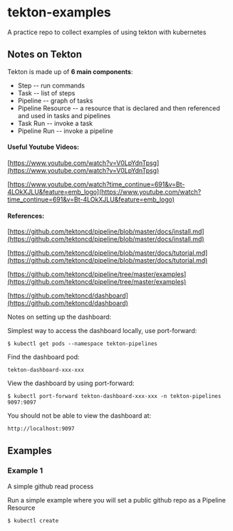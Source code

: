 # tekton-examples
A practice repo to collect examples of using tekton with kubernetes

## Notes on Tekton

Tekton is made up of **6 main components**:

- Step 
-- run commands
- Task 
-- list of steps
- Pipeline 
-- graph of tasks
- Pipeline Resource 
-- a resource that is declared and then referenced and used in tasks and pipelines
- Task Run 
-- invoke a task  
- Pipeline Run
-- invoke a pipeline

#### Useful Youtube Videos:

[https://www.youtube.com/watch?v=V0LpYdnTpsg](https://www.youtube.com/watch?v=V0LpYdnTpsg)

[https://www.youtube.com/watch?time_continue=691&v=Bt-4LOkXJLU&feature=emb_logo](https://www.youtube.com/watch?time_continue=691&v=Bt-4LOkXJLU&feature=emb_logo)


#### References:

[https://github.com/tektoncd/pipeline/blob/master/docs/install.md](https://github.com/tektoncd/pipeline/blob/master/docs/install.md)

[https://github.com/tektoncd/pipeline/blob/master/docs/tutorial.md](https://github.com/tektoncd/pipeline/blob/master/docs/tutorial.md)

[https://github.com/tektoncd/pipeline/tree/master/examples](https://github.com/tektoncd/pipeline/tree/master/examples)

[https://github.com/tektoncd/dashboard](https://github.com/tektoncd/dashboard)

Notes on setting up the dashboard:

Simplest way to access the dashboard locally, use port-forward:

    $ kubectl get pods --namespace tekton-pipelines

Find the dashboard pod:

    tekton-dashboard-xxx-xxx

View the dashboard by using port-forward:

    $ kubectl port-forward tekton-dashboard-xxx-xxx -n tekton-pipelines  9097:9097

You should not be able to view the dashboard at:

    http://localhost:9097



## Examples

### Example 1

A simple github read process

Run a simple example where you will set a public github repo as a Pipeline Resource

    $ kubectl create 